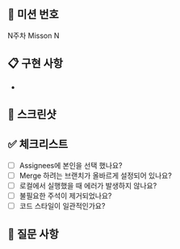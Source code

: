 <!-- PR 제목은 "Create Week{주차} Mission{번호}" 으로 작성 -->
<!-- ex) Create Week1 Mission1 -->

## 📝 미션 번호
<!-- 주차와 미션 번호를 넣어주세요 -->
N주차 Misson N

## 📋 구현 사항
<!-- 구현한 내용을 bullet point로 작성해주세요 -->
- 

## 📎 스크린샷
<!-- 미션 구현 화면의 스크린샷을 첨부해주세요 -->


## ✅ 체크리스트
- [ ] Assignees에 본인을 선택 했나요?
- [ ] Merge 하려는 브랜치가 올바르게 설정되어 있나요?
- [ ] 로컬에서 실행했을 때 에러가 발생하지 않나요?
- [ ] 불필요한 주석이 제거되었나요?
- [ ] 코드 스타일이 일관적인가요?

## 🤔 질문 사항
<!-- 다른 스터디원들에게 궁금한 점이 있다면 작성해주세요 -->
